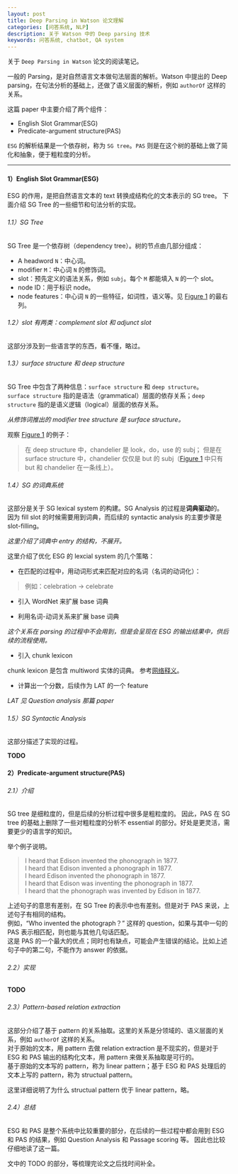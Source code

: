 ```yaml
---
layout: post
title: Deep Parsing in Watson 论文理解
categories: [问答系统, NLP]
description: 关于 Watson 中的 Deep parsing 技术
keywords: 问答系统, chatbot, QA system
---
```


关于 `Deep Parsing in Watson` 论文的阅读笔记。

一般的 Parsing，是对自然语言文本做句法层面的解析。Watson 中提出的 Deep parsing，在句法分析的基础上，还做了语义层面的解析，例如 `authorOf` 这样的关系。

这篇 paper 中主要介绍了两个组件：
* English Slot Grammar(ESG)
* Predicate-argument structure(PAS)

`ESG` 的解析结果是一个依存树，称为 `SG tree`。`PAS` 则是在这个树的基础上做了简化和抽象，便于粗粒度的分析。

---
#### 1）English Slot Grammar(ESG)
ESG 的作用，是把自然语言文本的 text 转换成结构化的文本表示的 SG tree。
下面介绍 SG Tree 的一些细节和句法分析的实现。

###### 1.1）SG Tree
SG Tree 是一个依存树（dependency tree）。树的节点由几部分组成：
* A headword `N`：中心词。
* modifier `M`：中心词 `N` 的修饰词。
* slot：预先定义的语法关系，例如 `subj`。每个 `M` 都能填入 `N` 的一个 slot。
* node ID：用于标识 node。
* node features：中心词 `N` 的一些特征，如词性，语义等。见 [Figure 1](https://github.com/Miopas/miopas.github.io/blob/master/assets/images/posts/deep_parsing_in_watson_figure_1.jpg) 的最右列。

###### 1.2）slot 有两类：complement slot 和 adjunct slot
这部分涉及到一些语言学的东西，看不懂，略过。

###### 1.3）surface structure 和 deep structure
SG Tree 中包含了两种信息：`surface structure` 和 `deep structure`。<br>
`surface structure` 指的是语法（grammatical）层面的依存关系；`deep structure` 指的是语义逻辑（logical）层面的依存关系。

*从修饰词推出的 modifier tree structure 是 surface structure。*

观察 [Figure 1](https://github.com/Miopas/miopas.github.io/blob/master/assets/images/posts/deep_parsing_in_watson_figure_1.jpg) 的例子：
> 在 deep structure 中，chandelier 是 look，do，use 的 subj；
> 但是在 surface structure 中，chandelier 仅仅是 but 的 subj（[Figure 1](https://github.com/Miopas/miopas.github.io/blob/master/assets/images/posts/deep_parsing_in_watson_figure_1.jpg) 中只有 but 和 chandelier 在一条线上）。

###### 1.4）SG 的词典系统
这部分是关于 SG lexical system 的构建。SG Analysis 的过程是**词典驱动**的。
因为 fill slot 的时候需要用到词典，而后续的 syntactic analysis 的主要步骤是 slot-filling。

*这里介绍了词典中 entry 的结构，不展开。*

这里介绍了优化 ESG 的 lexcial system 的几个策略：

* 在匹配的过程中，用动词形式来匹配对应的名词（名词的动词化）：

> 例如：celebration → celebrate

* 引入 WordNet 来扩展 base 词典

* 利用名词-动词关系来扩展 base 词典

*这个关系在 parsing 的过程中不会用到，但是会呈现在 ESG 的输出结果中，供后续的流程使用。*

* 引入 chunk lexicon

chunk lexicon 是包含 multiword 实体的词典。
参考[网络释义](https://www.teachingenglish.org.uk/article/lexical-chunk)。
  
* 计算出一个分数，后续作为 LAT 的一个 feature

*LAT 见 Question analysis 那篇 paper*

###### 1.5）SG Syntactic Analysis
这部分描述了实现的过程。

**TODO**

#### 2）Predicate-argument structure(PAS)
###### 2.1）介绍
SG tree 是细粒度的，但是后续的分析过程中很多是粗粒度的。
因此，PAS 在 SG tree 的基础上删除了一些对粗粒度的分析不 essential 的部分。好处是更灵活，需要更少的语言学的知识。

举个例子说明。
> I heard that Edison invented the phonograph in 1877.<br>
> I heard that Edison invented a phonograph in 1877.<br>
> I heard Edison invented the phonograph in 1877.<br>
> I heard that Edison was inventing the phonograph in 1877.<br>
> I heard that the phonograph was invented by Edison in 1877.

上述句子的意思有差别，在 SG Tree 的表示中也有差别。但是对于 PAS 来说，上述句子有相同的结构。<br>
例如，“Who invented the photograph？” 这样的 question，如果与其中一句的 PAS 表示相匹配，则也能与其他几句话匹配。<br>
这是 PAS 的一个最大的优点；同时也有缺点，可能会产生错误的结论。比如上述句子中的第二句，不能作为 answer 的依据。

###### 2.2）实现
**TODO**

###### 2.3）Pattern-based relation extraction
这部分介绍了基于 pattern 的关系抽取。这里的关系是分领域的、语义层面的关系，例如 `authorOf` 这样的关系。<br>
对于原始的文本，用 pattern 去做 relation extraction 是不现实的，但是对于 ESG 和 PAS 输出的结构化文本，用 pattern 来做关系抽取是可行的。<br>
基于原始的文本写的 pattern，称为 linear pattern；基于 ESG 和 PAS 处理后的文本上写的 pattern，称为 structual pattern。

这里详细说明了为什么 structual pattern 优于 linear pattern，略。

###### 2.4）总结
ESG 和 PAS 是整个系统中比较重要的部分，在后续的一些过程中都会用到 ESG 和 PAS 的结果，例如 Question  Analysis 和 Passage scoring 等。
因此也比较仔细地读了这一篇。

文中的 TODO 的部分，等梳理完论文之后找时间补全。


